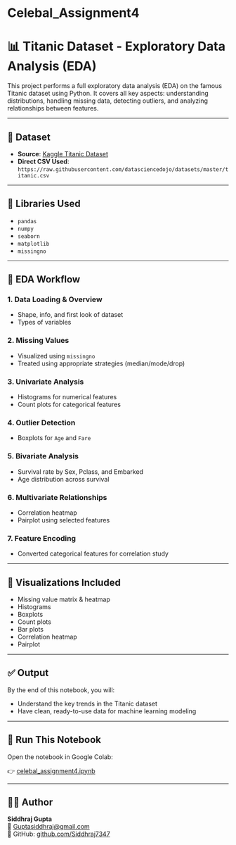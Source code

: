 # Celebal_Assignment4


# 📊 Titanic Dataset - Exploratory Data Analysis (EDA)

This project performs a full exploratory data analysis (EDA) on the famous Titanic dataset using Python. It covers all key aspects: understanding distributions, handling missing data, detecting outliers, and analyzing relationships between features.

---

## 📁 Dataset
- **Source**: [Kaggle Titanic Dataset](https://www.kaggle.com/c/titanic)
- **Direct CSV Used**: `https://raw.githubusercontent.com/datasciencedojo/datasets/master/titanic.csv`

---

## 🧰 Libraries Used
- `pandas`
- `numpy`
- `seaborn`
- `matplotlib`
- `missingno`

---

## 📌 EDA Workflow

### 1. Data Loading & Overview
- Shape, info, and first look of dataset
- Types of variables

### 2. Missing Values
- Visualized using `missingno`
- Treated using appropriate strategies (median/mode/drop)

### 3. Univariate Analysis
- Histograms for numerical features
- Count plots for categorical features

### 4. Outlier Detection
- Boxplots for `Age` and `Fare`

### 5. Bivariate Analysis
- Survival rate by Sex, Pclass, and Embarked
- Age distribution across survival

### 6. Multivariate Relationships
- Correlation heatmap
- Pairplot using selected features

### 7. Feature Encoding
- Converted categorical features for correlation study

---

## 📸 Visualizations Included
- Missing value matrix & heatmap
- Histograms
- Boxplots
- Count plots
- Bar plots
- Correlation heatmap
- Pairplot

---

## ✅ Output
By the end of this notebook, you will:
- Understand the key trends in the Titanic dataset
- Have clean, ready-to-use data for machine learning modeling

---

## 🚀 Run This Notebook
Open the notebook in Google Colab:

👉 [celebal_assignment4.ipynb](celebal_assignment4.ipynb)

---

## 👨‍💻 Author
**Siddhraj Gupta**  
📧 Guptasiddhraj@gmail.com  
🔗 GitHub: [github.com/Siddhraj7347](https://github.com/Siddhraj7347)
